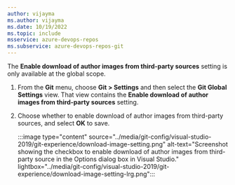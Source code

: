```yaml
---
author: vijayma
ms.author: vijayma
ms.date: 10/19/2022
ms.topic: include
msservice: azure-devops-repos
ms.subservice: azure-devops-repos-git
---
```


The **Enable download of author images from third-party sources** setting is only available at the global scope.

1. From the **Git** menu, choose **Git > Settings** and then select the **Git Global Settings** view. That view contains the **Enable download of author images from third-party sources** setting.

1. Choose whether to enable download of author images from third-party sources, and select **OK** to save.

   :::image type="content" source="../media/git-config/visual-studio-2019/git-experience/download-image-setting.png" alt-text="Screenshot showing the checkbox to enable download of author images from third-party source in the Options dialog box in Visual Studio." lightbox="../media/git-config/visual-studio-2019/git-experience/download-image-setting-lrg.png":::
